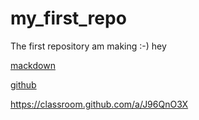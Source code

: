 # my_first_repo
The first repository am making :-)
hey
>
[mackdown](https://commonmark.org/help/)

[github](https://www.youtube.com/watch?v=sz6zfrQpCQg)

<https://classroom.github.com/a/J96QnO3X>

